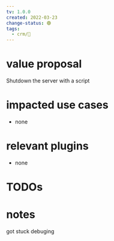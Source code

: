 ```yaml
---
tv: 1.0.0
created: 2022-03-23
change-status: 🟢
tags:
  - crm/🌱
---
```

 
# value proposal
Shutdown the server with a script

# impacted use cases
- none

# relevant plugins
- none

# TODOs

# notes
got stuck debuging















